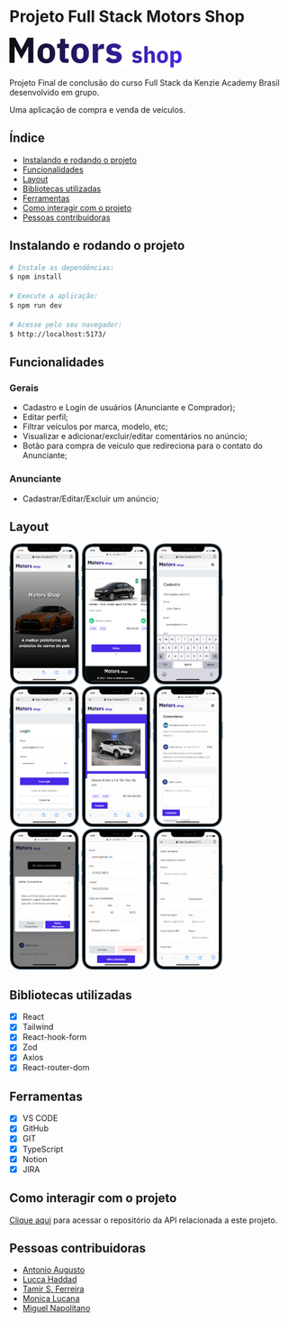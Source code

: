 <style>
    .div {
        display: flex;
    }
</style>

# Projeto Full Stack Motors Shop

![Motors Shop](./src/assets/images/logo.svg)

Projeto Final de conclusão do curso Full Stack da Kenzie Academy Brasil desenvolvido em grupo.

Uma aplicação de compra e venda de veículos.

## Índice

- <a href="#-instalar">Instalando e rodando o projeto</a>
- <a href="#-funcionalidades">Funcionalidades</a>
- <a href="#-layout">Layout</a>
- <a href="#-bibliotecas">Bibliotecas utilizadas</a>
- <a href="#-ferramentas">Ferramentas</a>
- <a href="#-interagir">Como interagir com o projeto</a>
- <a href="#-contribuidoras">Pessoas contribuidoras</a>

## Instalando e rodando o projeto

```bash
# Instale as dependências:
$ npm install

# Execute a aplicação:
$ npm run dev

# Acesse pelo seu navegador:
$ http://localhost:5173/
```

## Funcionalidades

### Gerais

- Cadastro e Login de usuários (Anunciante e Comprador);
- Editar perfil;
- Filtrar veículos por marca, modelo, etc;
- Visualizar e adicionar/excluir/editar comentários no anúncio;
- Botão para compra de veículo que redireciona para o contato do Anunciante;

### Anunciante

- Cadastrar/Editar/Excluir um anúncio;

## Layout

<div>
    <img src="./src/assets/layout/mobile1.png" alt="Homepage" height="250">
    <img src="./src/assets/layout/mobile2.png" alt="Anuncios" height="250">
    <img src="./src/assets/layout/mobile3.png" alt="Cadastro" height="250">
    <img src="./src/assets/layout/mobile4.png" alt="Login" height="250">
    <img src="./src/assets/layout/mobile5.png" alt="Página do anúncio" height="250">
    <img src="./src/assets/layout/mobile6.png" alt="Comentários" height="250">
    <img src="./src/assets/layout/mobile7.png" alt="Editar/Excluir comentário" height="250">
    <img src="./src/assets/layout/mobile8.png" alt="Editar/Excluir perfil" height="250">
    <img src="./src/assets/layout/mobile9.png" alt="Criar anúncio" height="250">
</div>

## Bibliotecas utilizadas

- [x] React
- [x] Tailwind
- [x] React-hook-form
- [x] Zod
- [x] Axios
- [x] React-router-dom

## Ferramentas

- [x] VS CODE
- [x] GitHub
- [x] GIT
- [x] TypeScript
- [x] Notion
- [x] JIRA

## Como interagir com o projeto

[Clique aqui](https://github.com/vehicle-dealership/back-end) para acessar o repositório da API relacionada a este projeto.

## Pessoas contribuidoras

- [Antonio Augusto](https://github.com/AntonioAugustoRezende)
- [Lucca Haddad](https://github.com/LuccaHaddadSerejo)
- [Tamir S. Ferreira](https://github.com/tamir-ferreira)
- [Monica Lucana](https://github.com/lucana-m)
- [Miguel Napolitano](https://github.com/Miguelnapolitano)
